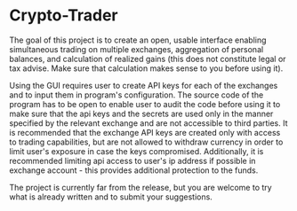 # Crypto-Trader

The goal of this project is to create an open, usable interface enabling simultaneous trading on multiple exchanges, aggregation of personal balances, and calculation of realized gains (this does not constitute legal or tax advise. Make sure that calculation makes sense to you before using it).

Using the GUI requires user to create API keys for each of the exchanges and to input them in program's configuration. The source code of the program has to be open to enable user to audit the code before using it to make sure that the api keys and the secrets are used only in the manner specified by the relevant exchange and are not accessible to third parties. It is recommended that the exchange API keys are created only with access to trading capabilities, but are not allowed to withdraw currency in order to limit user's exposure in case the keys compromised. Additionally, it is recommended limiting api access to user's ip address if possible in exchange account - this provides additional protection to the funds.

The project is currently far from the release, but you are welcome to try what is already written and to submit your suggestions.
